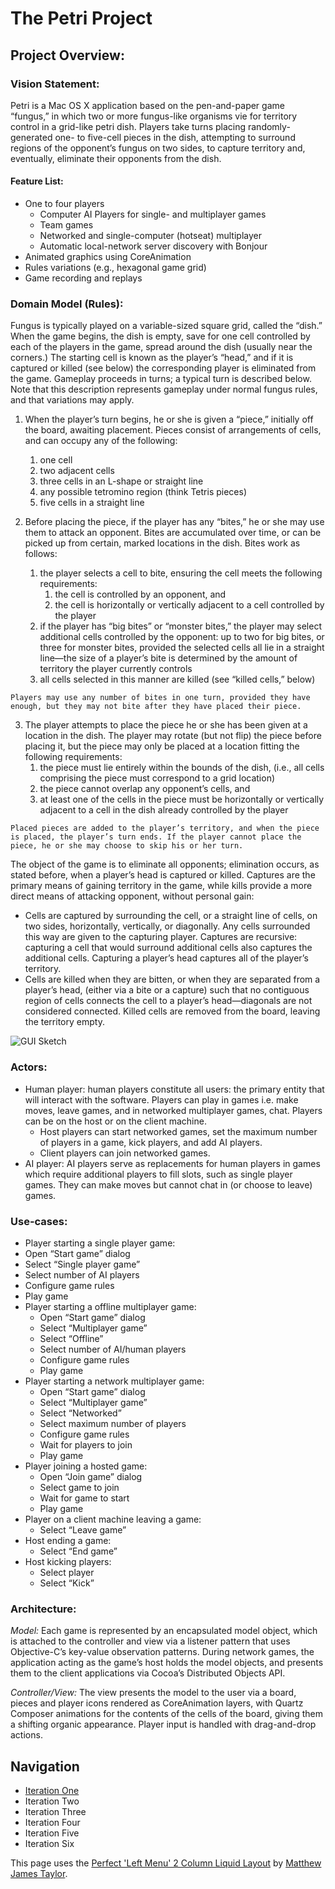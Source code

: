 ﻿<?xml version="1.0" encoding="utf-8"?>
<!DOCTYPE html PUBLIC "-//W3C//DTD XHTML 1.0 Strict//EN" "http://www.w3.org/TR/xhtml1/DTD/xhtml1-strict.dtd">
<html xmlns="http://www.w3.org/1999/xhtml" xml:lang="en" lang="en">
<head profile="http://www.w3.org/2005/10/profile">
	<meta http-equiv="Content-Type" content="application/xhtml+xml; charset=UTF-8" />
	<title>The Petri Project</title>
	<link rel="stylesheet" type="text/css" href="screen.css" />
</head>
<body>
	<div id="header">
		<h1>The Petri Project</h1>
	</div>
	<div class="colmask leftmenu">
		<div class="colleft">
			<div class="col1">

## Project Overview: ##

### Vision Statement: ###
Petri is a Mac OS X application based on the pen-and-paper game “fungus,” in which two or more fungus-like organisms vie for territory control in a grid-like petri dish. Players take turns placing randomly-generated one- to five-cell pieces in the dish, attempting to surround regions of the opponent’s fungus on two sides, to capture territory and, eventually, eliminate their opponents from the dish.

#### Feature List: ####

*   One to four players
    *   Computer AI Players for single- and multiplayer games
    *   Team games
    *   Networked and single-computer (hotseat) multiplayer
    *   Automatic local-network server discovery with Bonjour
*   Animated graphics using CoreAnimation
*   Rules variations (e.g., hexagonal game grid)
*   Game recording and replays

### Domain Model (Rules): ###
Fungus is typically played on a variable-sized square grid, called the “dish.” When the game begins, the dish is empty, save for one cell controlled by each of the players in the game, spread around the dish (usually near the corners.) The starting cell is known as the player’s “head,” and if it is captured or killed (see below) the corresponding player is eliminated from the game. Gameplay proceeds in turns; a typical turn is described below. Note that this description represents gameplay under normal fungus rules, and that variations may apply.

1.   When the player’s turn begins, he or she is given a “piece,” initially off the board, awaiting placement. Pieces consist of arrangements of cells, and can occupy any of the following:
     1. one cell
     2. two adjacent cells 
     3. three cells in an L-shape or straight line
     4. any possible tetromino region (think Tetris pieces)
     5. five cells in a straight line

2.   Before placing the piece, if the player has any “bites,” he or she may use them to attack an opponent. Bites are accumulated over time, or can be picked up from certain, marked locations in the dish. Bites work as follows:
     1. the player selects a cell to bite, ensuring the cell meets the following requirements:
        1. the cell is controlled by an opponent, and
        2. the cell is horizontally or vertically adjacent to a cell controlled by the player
     2. if the player has “big bites” or “monster bites,” the player may select additional cells controlled by the opponent: up to two for big bites, or three for monster bites, provided the selected cells all lie in a straight line—the size of a player’s bite is determined by the amount of territory the player currently controls
     3. all cells selected in this manner are killed (see “killed cells,” below)

    Players may use any number of bites in one turn, provided they have enough, but they may not bite after they have placed their piece.

3.   The player attempts to place the piece he or she has been given at a location in the dish. The player may rotate (but not flip) the piece before placing it, but the piece may only be placed at a location fitting the following requirements:
     1. the piece must lie entirely within the bounds of the dish, (i.e., all cells comprising the piece must correspond to a grid location)
     2. the piece cannot overlap any opponent’s cells, and
     3. at least one of the cells in the piece must be horizontally or vertically adjacent to a cell in the dish already controlled by the player

    Placed pieces are added to the player’s territory, and when the piece is placed, the player’s turn ends. If the player cannot place the piece, he or she may choose to skip his or her turn.

The object of the game is to eliminate all opponents; elimination occurs, as stated before, when a player’s head is captured or killed. Captures are the primary means of gaining territory in the game, while kills provide a more direct means of attacking opponent, without personal gain:

* Cells are captured by surrounding the cell, or a straight line of cells, on two sides, horizontally, vertically, or diagonally. Any cells surrounded this way are given to the capturing player. Captures are recursive: capturing a cell that would surround additional cells also captures the additional cells. Capturing a player’s head captures all of the player’s territory.
* Cells are killed when they are bitten, or when they are separated from a player’s head, (either via a bite or a capture) such that no contiguous region of cells connects the cell to a player’s head—diagonals are not considered connected. Killed cells are removed from the board, leaving the territory empty.

![GUI Sketch](images/Petri_UI.jpg "GUI Sketch")

### Actors: ###

* Human player: human players constitute all users: the primary entity that will interact with the software. Players can play in games i.e. make moves, leave games, and in networked multiplayer games, chat. Players can be on the host or on the client machine.
    * Host players can start networked games, set the maximum number of players in a game, kick players, and add AI players.
    * Client players can join networked games.
* AI player: AI players serve as replacements for human players in games which require additional players to fill slots, such as single player games.  They can make moves but cannot chat in (or choose to leave) games.

### Use-cases: ###

* Player starting a single player game:
 * Open “Start game” dialog
 * Select “Single player game”
 * Select number of AI players
 * Configure game rules
 * Play game
* Player starting a offline multiplayer game:
  * Open “Start game” dialog
  * Select “Multiplayer game”
  * Select “Offline”
  * Select number of AI/human players
  * Configure game rules
  * Play game
* Player starting a network multiplayer game:
  * Open “Start game” dialog
  * Select “Multiplayer game”
  * Select “Networked”
  * Select maximum number of players
  * Configure game rules
  * Wait for players to join
  * Play game
* Player joining a hosted game:
  * Open “Join game” dialog
  * Select game to join
  * Wait for game to start
  * Play game
* Player on a client machine leaving a game:
  * Select “Leave game”
* Host ending a game:
  * Select “End game”
* Host kicking players:
  * Select player
  * Select “Kick”

### Architecture: ###
_Model:_ Each game is represented by an encapsulated model object, which is attached to the controller and view via a listener pattern that uses Objective-C’s key-value observation patterns. During network games, the application acting as the game’s host holds the model objects, and presents them to the client applications via Cocoa’s Distributed Objects API.

_Controller/View:_ The view presents the model to the user via a board, pieces and player icons rendered as CoreAnimation layers, with Quartz Composer animations for the contents of the cells of the board, giving them a shifting organic appearance. Player input is handled with drag-and-drop actions.
			</div>
			<div class="col2">
				<h2>Navigation</h2>
				<ul>
					<li><a href="iteration1.html">Iteration One</a></li>
					<li><!-- <a href="iteration2.html"> -->Iteration Two<!-- </a> --></li>
					<li><!-- <a href="iteration3.html"> -->Iteration Three<!-- </a> --></li>
					<li><!-- <a href="iteration4.html"> -->Iteration Four<!-- </a> --></li>
					<li><!-- <a href="iteration5.html"> -->Iteration Five<!-- </a> --></li>
					<li><!-- <a href="iteration6.html"> -->Iteration Six<!-- </a> --></li>
				</ul>
			</div>
		</div>
	</div>
	<div id="footer">
		<p>This page uses the <a href="http://matthewjamestaylor.com/blog/perfect-2-column-left-menu.htm">Perfect 'Left Menu' 2 Column Liquid Layout</a> by <a href="http://matthewjamestaylor.com">Matthew James Taylor</a>.</p>
	</div>
</body>
</html>
